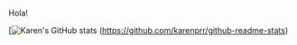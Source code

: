 Hola!


[![Karen's GitHub stats](https://github-readme-stats.vercel.app/api?username=karenprr&hide=stars,commits,prs,issues,contribs&show_icons=true&theme=radical)
(https://github.com/karenprr/github-readme-stats)


